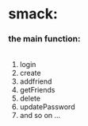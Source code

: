 # smack:
### the main function:
###### 
<ol>
	<li>login</li>
	<li> create </li>
	<li>addfriend </li>
	<li>getFriends </li>
	<li>delete </li>
	<li>updatePassword </li>
	<li>and so on ...</li>
		
</ol>
